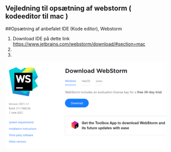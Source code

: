 
## Vejledning til opsætning af webstorm ( kodeeditor til mac )


##Opsætning af anbefalet IDE (Kode editor), Webstorm

1. Download IDE på dette link https://www.jetbrains.com/webstorm/download/#section=mac
2. 
3. 



![Webstorm Home](billeder/webstormHome.png)
